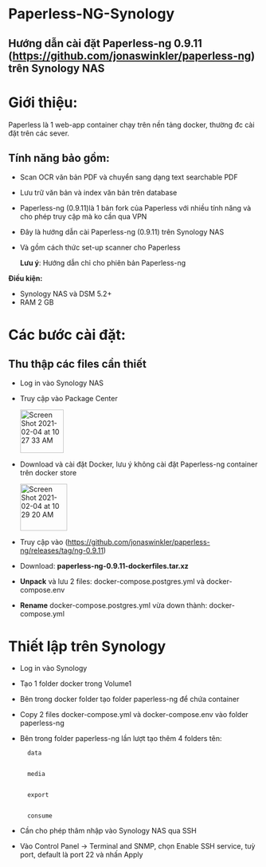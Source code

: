 # Paperless-NG-Synology

## Hướng dẫn cài đặt Paperless-ng 0.9.11 (https://github.com/jonaswinkler/paperless-ng) trên Synology NAS

# Giới thiệu:
Paperless là 1 web-app container chạy trên nền tảng docker, thường đc cài đặt trên các sever.


## Tính năng bảo gồm:


- Scan OCR văn bản PDF và chuyển sang dạng text searchable PDF
- Lưu trữ văn bản và index văn bản trên database
- Paperless-ng (0.9.11)là 1 bản fork của Paperless với nhiều tính năng và cho phép truy cập mà ko cần qua VPN
- Đây là hướng dẫn cài Paperless-ng (0.9.11) trên Synology NAS
- Và gồm cách thức set-up scanner cho Paperless

    __Lưu ý__: Hướng dẫn chỉ cho phiên bản Paperless-ng 


__Điều kiện:__
- Synology NAS và DSM 5.2+
- RAM 2 GB

# Các bước cài đặt:

## Thu thập các files cần thiết
- Log in vào Synology NAS

- Truy cập vào Package Center 

     <img width="87" alt="Screen Shot 2021-02-04 at 10 27 33 AM" src="https://user-images.githubusercontent.com/78508001/106938261-9b071f80-66d3-11eb-9be8-cbb16f6a0dad.png">


- Download và cài đặt Docker, lưu ý không cài đặt Paperless-ng container trên docker store

    <img width="94" alt="Screen Shot 2021-02-04 at 10 29 20 AM" src="https://user-images.githubusercontent.com/78508001/106938440-da357080-66d3-11eb-9611-c6c034e964e7.png">

- Truy cập vào (https://github.com/jonaswinkler/paperless-ng/releases/tag/ng-0.9.11)

- Download: __paperless-ng-0.9.11-dockerfiles.tar.xz__

- __Unpack__ và lưu 2 files: docker-compose.postgres.yml và docker-compose.env

- __Rename__ docker-compose.postgres.yml vừa down thành: docker-compose.yml

# Thiết lập trên Synology
- Log in vào Synology
- Tạo 1 folder docker trong Volume1
- Bên trong docker folder tạo folder paperless-ng để chứa container
- Copy 2 files docker-compose.yml và docker-compose.env vào folder paperless-ng
- Bên trong folder paperless-ng lần lượt tạo thêm 4 folders tên: 

        data


        media


        export


        consume
- Cần cho phép thâm nhập vào Synology NAS qua SSH
- Vào Control Panel -> Terminal and SNMP, chọn Enable SSH service, tuỳ port, default là port 22 và nhấn Apply
